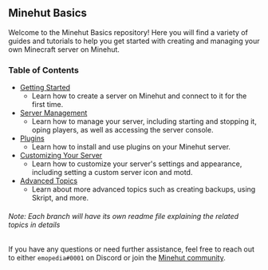 ## Minehut Basics

Welcome to the Minehut Basics repository! Here you will find a variety of guides and tutorials to help you get started with creating and managing your own Minecraft server on Minehut.

### Table of Contents

- [Getting Started](https://github.com/emopedia/Minehut-Basics/tree/getting-started#readme)
  - Learn how to create a server on Minehut and connect to it for the first time.
- [Server Management](https://github.com/emopedia/Minehut-Basics/tree/server-management#readme)
  - Learn how to manage your server, including starting and stopping it, oping players, as well as accessing the server console.
- [Plugins](https://github.com/emopedia/Minehut-Basics/tree/plugins#readme)
  - Learn how to install and use plugins on your Minehut server.
- [Customizing Your Server](https://github.com/emopedia/Minehut-Basics/tree/customizing#readme)
  - Learn how to customize your server's settings and appearance, including setting a custom server icon and motd.
- [Advanced Topics](https://github.com/emopedia/Minehut-Basics/tree/advanced#readme)
  - Learn about more advanced topics such as creating backups, using Skript, and more.
  
###### Note: Each branch will have its own readme file explaining the related topics in details

If you have any questions or need further assistance, feel free to reach out to either `emopedia#0001` on Discord or join the [Minehut community](https://discord.gg/minehut).
